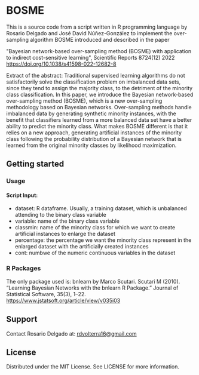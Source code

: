 # BOSME
This is a source code from a script written in R programming language by Rosario Delgado and José David Núñez-González 
to implement the over-sampling algorithm BOSME introduced and described in the paper 

"Bayesian network-based over-sampling method (BOSME) with application to indirect cost-sensitive learning", Scientific Reports 8724(12) 2022
https://doi.org/10.1038/s41598-022-12682-8

Extract of the abstract:
Traditional supervised learning algorithms do not satisfactorily solve the classification problem on imbalanced data sets, 
since they tend to assign the majority class, to the detriment of the minority class classification. In this paper, 
we introduce the Bayesian network-based over-sampling method (BOSME), which is a new over-sampling methodology based on Bayesian networks. 
Over-sampling methods handle imbalanced data by generating synthetic minority instances, with the benefit that classifiers learned 
from a more balanced data set have a better ability to predict the minority class. What makes BOSME different is that it relies on a new approach, 
generating artificial instances of the minority class following the probability distribution of a Bayesian network that is learned 
from the original minority classes by likelihood maximization. 

## Getting started
### Usage 
#### Script Input: 
- dataset: R dataframe. Usually, a training dataset, which is unbalanced attending to the binary class variable
- variable: name of the binary class variable
- classmin: name of the minority class for which we want to create artificial instances to enlarge the dataset
- percentage: the percentage we want the minority class represent in the enlarged dataset with the artificially created instances
- cont: numbwe of the numeric continuous variables in the dataset

### R Packages
The only package used is: bnlearn by Marco Scutari.
Scutari M (2010). “Learning Bayesian Networks with the bnlearn R Package.” Journal of Statistical Software, 35(3), 1–22.
https://www.jstatsoft.org/article/view/v035i03

## Support
Contact Rosario Delgado at: rdvolterra16@gmail.com  

## License
Distributed under the MIT License. See LICENSE for more information.
